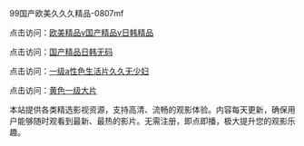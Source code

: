 99国产欧美久久久精品-0807mf

点击访问：<a href="https://heiliaoxwd5i8.pages.dev">欧美精品v国产精品v日韩精品</a>

点击访问：<a href="https://bered.pages.dev/">国产精品日韩无码</a>

点击访问：<a href="https://rtj-3zo.pages.dev/">一级a性色生活片久久无少妇</a>

点击访问：<a href="https://vassv.pages.dev/">黄色一级大片</a>

本站提供各类精选影视资源，支持高清、流畅的观影体验。内容每天更新，确保用户能够随时观看到最新、最热的影片。无需注册，即点即播，极大提升您的观影乐趣。

<span style="display:none;">[Canonical link](https://github.com/ww20250708/ww09 ）</span>
